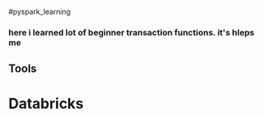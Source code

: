 #pyspark_learning
### here i learned lot of  beginner transaction functions. it's hleps me 


## Tools
# Databricks
